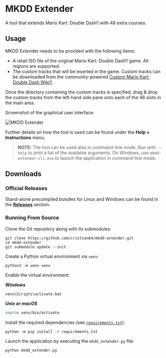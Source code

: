 # MKDD Extender

A tool that extends Mario Kart: Double Dash!! with 48 extra courses.

## Usage

MKDD Extender needs to be provided with the following items:

- A retail ISO file of the original Mario Kart: Double Dash!! game. All regions are supported.
- The custom tracks that will be inserted in the game. Custom tracks can be downloaded from the
  community-powered [Custom Mario Kart: Double Dash Wiki!!](https://mkdd.miraheze.org).

Once the directory containing the custom tracks is specified, drag & drop the custom tracks from
the left-hand side pane onto each of the 48 slots in the main area.

Screenshot of the graphical user interface:

![MKDD Extender](https://user-images.githubusercontent.com/1853278/178599784-8b3c92c4-46bc-4794-9742-1ef4ae35455b.png)

Further details on how the tool is used can be found under the **Help > Instructions** menu.

> **NOTE:** The tool can be used also in command-line mode. Run with `--help` to print a list of the
available arguments. On Windows, use `mkdd-extender-cli.exe` to launch the application in
command-line mode.

## Downloads

### Official Releases

Stand-alone precompiled bundles for Linux and Windows can be found in the
[**Releases**](https://github.com/cristian64/mkdd-extender/releases) section.

### Running From Source

Clone the Git repository along with its submodules:

```shell
git clone https://github.com/cristian64/mkdd-extender.git
cd mkdd-extender
git submodule update --init
```

Create a Python virtual environment via `venv`:

```shell
python3 -m venv venv
```

Enable the virtual environment:

_**Windows**_
```batch
venv\Scripts\activate.bat
```

_**Unix or macOS**_
```bash
source venv/bin/activate
```

Install the required dependencies (see [`requirements.txt`](requirements.txt)):

```shell
python -m pip install -r requirements.txt
```

Launch the application by executing the `mkdd_extender.py` file:

```shell
python mkdd_extender.py
```
